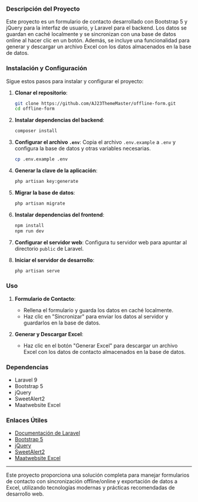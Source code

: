 ### Descripción del Proyecto

Este proyecto es un formulario de contacto desarrollado con Bootstrap 5 y jQuery para la interfaz de usuario, y Laravel para el backend. Los datos se guardan en caché localmente y se sincronizan con una base de datos online al hacer clic en un botón. Además, se incluye una funcionalidad para generar y descargar un archivo Excel con los datos almacenados en la base de datos.

### Instalación y Configuración

Sigue estos pasos para instalar y configurar el proyecto:

1. **Clonar el repositorio**:
   ```bash
   git clone https://github.com/AJ23ThemeMaster/offline-form.git
   cd offline-form
   ```

2. **Instalar dependencias del backend**:
   ```bash
   composer install
   ```

3. **Configurar el archivo `.env`**:
   Copia el archivo `.env.example` a `.env` y configura la base de datos y otras variables necesarias.
   ```bash
   cp .env.example .env
   ```

4. **Generar la clave de la aplicación**:
   ```bash
   php artisan key:generate
   ```

5. **Migrar la base de datos**:
   ```bash
   php artisan migrate
   ```

6. **Instalar dependencias del frontend**:
   ```bash
   npm install
   npm run dev
   ```

7. **Configurar el servidor web**:
   Configura tu servidor web para apuntar al directorio `public` de Laravel.

8. **Iniciar el servidor de desarrollo**:
   ```bash
   php artisan serve
   ```

### Uso

1. **Formulario de Contacto**:
   - Rellena el formulario y guarda los datos en caché localmente.
   - Haz clic en "Sincronizar" para enviar los datos al servidor y guardarlos en la base de datos.

2. **Generar y Descargar Excel**:
   - Haz clic en el botón "Generar Excel" para descargar un archivo Excel con los datos de contacto almacenados en la base de datos.

### Dependencias

- Laravel 9
- Bootstrap 5
- jQuery
- SweetAlert2
- Maatwebsite Excel

### Enlaces Útiles

- [Documentación de Laravel](https://laravel.com/docs)
- [Bootstrap 5](https://getbootstrap.com/)
- [jQuery](https://jquery.com/)
- [SweetAlert2](https://sweetalert2.github.io/)
- [Maatwebsite Excel](https://docs.laravel-excel.com/3.1/getting-started/)

---

Este proyecto proporciona una solución completa para manejar formularios de contacto con sincronización offline/online y exportación de datos a Excel, utilizando tecnologías modernas y prácticas recomendadas de desarrollo web.